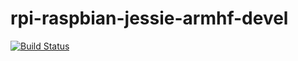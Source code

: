 # rpi-raspbian-jessie-armhf-devel

[![Build Status](https://travis-ci.org/ntrlmt/rpi-raspbian-jessie-armhf-devel.svg?branch=latest)](https://travis-ci.org/ntrlmt/rpi-raspbian-jessie-armhf-devel)
